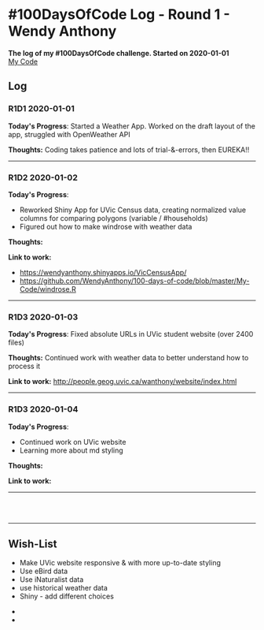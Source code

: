 # #100DaysOfCode Log - Round 1 - Wendy Anthony

**The log of my #100DaysOfCode challenge. Started on 2020-01-01**  
[My Code](https://github.com/WendyAnthony/100-days-of-code/tree/master/My-Code)

## Log

### R1D1 2020-01-01
**Today's Progress**: Started a Weather App. Worked on the draft layout of the app, struggled with OpenWeather API 

**Thoughts:** Coding takes patience and lots of trial-&-errors, then EUREKA!!
***  

### R1D2 2020-01-02
**Today's Progress**: 
- Reworked Shiny App for UVic Census data, creating normalized value columns for comparing polygons (variable / #households)
- Figured out how to make windrose with weather data

**Thoughts:** 

**Link to work:** 
* https://wendyanthony.shinyapps.io/VicCensusApp/
* https://github.com/WendyAnthony/100-days-of-code/blob/master/My-Code/windrose.R

***  

### R1D3 2020-01-03
**Today's Progress**: Fixed absolute URLs in UVic student website (over 2400 files)

**Thoughts:** Continued work with weather data to better understand how to process it

**Link to work:** http://people.geog.uvic.ca/wanthony/website/index.html 

***  
### R1D3 2020-01-04
**Today's Progress**: 
<ul>
  <li>Continued work on UVic website</li>
  <li>Learning more about md styling</li>
</ul>


**Thoughts:** 

**Link to work:** 

***  
<br /><br />
***

## Wish-List
<ul>
  <li>Make UVic website responsive & with more up-to-date styling</li>
  <li>Use eBird data</li>
  <li>Use iNaturalist data</li>  
  <li>use historical weather data</li>
  <li>Shiny - add different choices</li>  
</ul>  


<ul>
  <li></li>
  <li></li>  
</ul>

